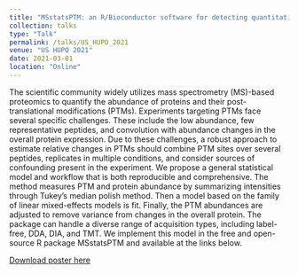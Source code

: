 ```yaml
---
title: "MSstatsPTM: an R/Bioconductor software for detecting quantitative changes in post-translational modifications"
collection: talks
type: "Talk"
permalink: /talks/US_HUPO_2021
venue: "US HUPO 2021"
date: 2021-03-01
location: "Online"
---
```


The scientific community widely utilizes mass spectrometry (MS)-based proteomics to quantify the abundance of proteins and their post-translational modifications (PTMs). Experiments targeting PTMs face several specific challenges. These include the low abundance, few representative peptides, and convolution with abundance changes in the overall protein expression. Due to these challenges, a robust approach to estimate relative changes in PTMs should combine PTM sites over several peptides, replicates in multiple conditions, and consider sources of confounding present in the experiment. We propose a general statistical model and workflow that is both reproducible and comprehensive. The method measures PTM and protein abundance by summarizing intensities through Tukey’s median polish method. Then a model based on the family of linear mixed-effects models is fit. Finally, the PTM abundances are adjusted to remove variance from changes in the overall protein. The package can handle a diverse range of acquisition types, including label-free, DDA, DIA, and TMT. We implement this model in the free and open-source R package MSstatsPTM and available at the links below.

[Download poster here](http://devonjkohler.github.io/files/USHUPO2021_MSstatsPTM_Poster.pdf)
